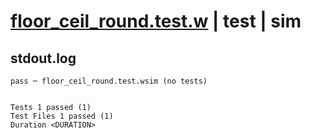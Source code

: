 # [floor_ceil_round.test.w](../../../../../../examples/tests/sdk_tests/math/floor_ceil_round.test.w) | test | sim

## stdout.log
```log
pass ─ floor_ceil_round.test.wsim (no tests)
 
 
Tests 1 passed (1)
Test Files 1 passed (1)
Duration <DURATION>
```

